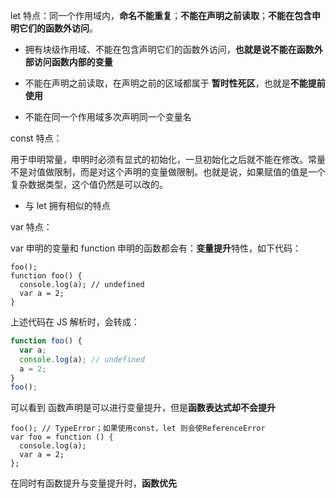 let 特点：同一个作用域内，**命名不能重复**；**不能在声明之前读取**；**不能在包含申明它们的函数外访问**。

- 拥有块级作用域、不能在包含声明它们的函数外访问，**也就是说不能在函数外部访问函数内部的变量**

- 不能在声明之前读取，在声明之前的区域都属于 **暂时性死区**，也就是**不能提前使用**

- 不能在同一个作用域多次声明同一个变量名

const 特点：

用于申明常量，申明时必须有显式的初始化，一旦初始化之后就不能在修改。常量不是对值做限制，而是对这个声明的变量做限制。也就是说，如果赋值的值是一个复杂数据类型，这个值仍然是可以改的。

- 与 let 拥有相似的特点

var 特点：

var 申明的变量和 function 申明的函数都会有：**变量提升**特性，如下代码：

```js{3}
foo();
function foo() {
  console.log(a); // undefined
  var a = 2;
}
```

上述代码在 JS 解析时，会转成：

```js {1-2}
function foo() {
  var a;
  console.log(a); // undefined
  a = 2;
}
foo();
```

可以看到 函数声明是可以进行变量提升，但是**函数表达式却不会提升**

```js{1}
foo(); // TypeError；如果使用const，let 则会使ReferenceError
var foo = function () {
  console.log(a);
  var a = 2;
};
```

在同时有函数提升与变量提升时，**函数优先**
